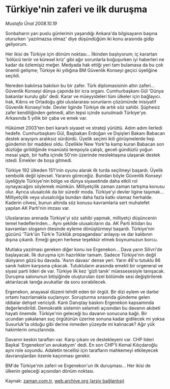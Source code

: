 # Türkiye'nin zaferi ve ilk duruşma

*Mustafa Ünal 2008.10.19*

<tr><td class="metin" colspan="2" style="padding-top: 20px; padding-left: 5px; padding-right: 10px;">Sonbaharın yarı puslu günlerinin yaşandığı Ankara'da bilgisayarın başına otururken 'yazılmazsa olmaz' diye düşündüğüm iki konu arasında gidip geliyorum.</td></tr><tr><td class="metin" colspan="2" style="padding-top: 20px; padding-left: 5px; padding-right: 10px;"><p> Her ikisi de Türkiye için dönüm noktası... İlkinden başlıyorum; iç karartan 'bölücü terör ve küresel kriz' gibi ağır sorunlarla boğuşurken iyi haberleri ne kadar da özlemişiz meğer. Medyada hak ettiği yeri tam bulamasa da bu çok önemli gelişme; Türkiye iki yıllığına BM Güvenlik Konseyi geçici üyeliğine seçildi.
<p> Nereden bakılırsa bakılsın bu bir zafer. Türk diplomasisinin altın zaferi... Güvenlik Konseyi dünya çapında bir icra organı. Cumhurbaşkanı Gül 'Dünya bakanlar kurulu gibi' dedi. Karar ve müeyyideleri tüm ülkeler için bağlayıcı. Irak, Kıbrıs ve Ortadoğu gibi uluslararası sorunların çözümünde inisiyatif Güvenlik Konseyi'nde. Devler liginde Türkiye de artık söz sahibi. Şüphesiz zafer kendiliğinden gelmedi, altın tepsi içinde sunulmadı Türkiye'ye. Arkasında 5 yıllık bir çaba ve emek var. 
<p> Hükümet 2003'ten beri kararlı siyaset ve strateji yürüttü. Adım adım ilerledi hedefe. Cumhurbaşkanı Gül, Başbakan Erdoğan ve Dışişleri Bakanı Babacan destek arayışını aralıksız sürdürdü. Üyelik seçimi ikili görüşmelerde hep gündemin bir maddesi oldu. Özellikle New York'ta kamp kuran Babacan son düzlüğe girildiğinde insanüstü tempoyla çalıştı, geceli gündüzlü yoğun mesai yaptı, bir hafta içinde 50'nin üzerinde meslektaşına ulaşarak destek istedi. Emekler de boşa gitmedi.
<p> Türkiye 192 ülkeden 151'inin oyunu alarak ilk turda seçilmeyi başardı. Üyelik sembolik değil işlevsel. Yararını göreceğiz. Bundan böyle Güvenlik Konseyi üyeliğiyle Türkiye'nin bölge ve dünya siyasetinde daha etkili rol oynayacağını söylemek mümkün. Milliyetçilik zaman zaman tartışma konusu olur. Ayrıca ulusalcılık da bir süredir moda. Türkiye'yi devler ligine taşımak... Milliyetçilik veya ulusalcılığa bundan daha fazla katkı olamaz herhalde. Kaderin cilvesi, bunun altında söz konusu kavramlarla sert muhalefet yapılan AK Parti'nin imzası var. 
<p> Uluslararası arenada Türkiye'yi söz sahibi yapmak, milliyetçi düşüncenin temel hedeflerinden... Aynı şekilde ulusalcıların da. AK Parti iktidarı bu kavramları sloganın ötesinde eyleme dönüştürmeyi başardı. Türkiye'nin gücünü 'Türk'ün Türk'e Türklük propagandası' anlayışı ve dar kalıbının dışına çıkardı. Emeği geçen herkese teşekkür etmek boynumuzun borcu. 
<p> Mutlaka yazılması gereken diğer konu ise Ergenekon... Dava yarın Silivri'de başlayacak. İlk duruşma için hazırlıklar tamam. Sadece Türkiye'nin değil dünyanın gözü bu davada. 'Asrın davası' dense yeri. Yarın 46'sı tutuklu 86 sanık hakim karşısına çıkacak. Tutukluların arasında emekli bir orgeneral ve siyasi parti lideri de var. Türkiye ilk kez 'gizli tanık' müessesesiyle tanışacak. Duruşma salonunun bitişiğinde oluşturulan özel bölümde sesi değiştirilerek aktarılacak tanığa avukatlar da soru sorabilecek. 
<p> Ergenekon, anayasal düzeni tehdit eden bir örgüt. Bir dizi eylem ve darbe ortamı hazırlamakla suçlanıyor. Soruşturma sırasında gündeme gelen iddialar dehşet vericiydi. Kanlı Danıştay baskını Ergenekon kapsamında değerlendirildi. Demokratik sistemin selameti açısından bu davanın akıbeti hayati önemde. Türkiye'nin geleceği bu davanın sonucuna bağlı. Bir ucundan yakalanan suç örgütünün üzerine sonuna kadar gidilecek mi yoksa Susurluk'ta olduğu gibi derine inmeden yüzeyde mi kalınacak? Ağır yük hakimlerin omuzlarında. 
<p> Davanın keskin tarafları var. Karşı çıkanı ve destekleyeni var. CHP lideri Baykal 'Ergenekon'un avukatıyım' dedi. En son CHP'li Kemal Kılıçdaroğlu aynı role soyundu. Adaletin tecellisi için tarafların mahkemeyi etkileyecek davranışlardan özenle kaçınması gerekir.
<p> BM'de Türkiye'nin zaferi ve Ergenekon'un ilk duruşması... Her ikisi de ülkenin geleceği açısından dönüm noktası.<br/></p></p></p></p></p></p></p></p></p></td></tr>

Kaynak: [zaman.com.tr](http://zaman.com.tr/yazar.do?yazino=750894), [web.archive.org (arşiv bağlantısı)](http://web.archive.org/web/20081019205430/http://www.zaman.com.tr:80/yazar.do?yazino=750894)
